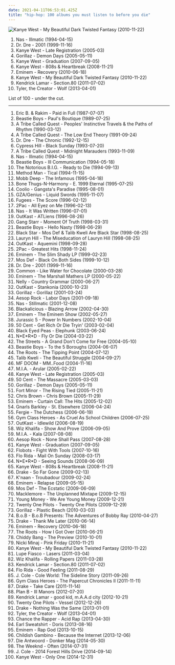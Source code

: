 ```yaml
---
date: 2021-04-11T06:53:01.425Z
title: "hip-hop: 100 albums you must listen to before you die"
---
```

![Kanye West - My Beautiful Dark Twisted Fantasy (2010-11-22)](http://coverartarchive.org/release/cd7d8c81-d519-4149-8cd0-ade722ad19b9/1469458634-500.jpg "Kanye West - My Beautiful Dark Twisted Fantasy (2010-11-22)")
<ol class="albums">
<li data-cover="https://img.discogs.com/BPm1tRc82RVJSwNtAU_IcS_WfM0=/fit-in/600x600/filters:strip_icc():format(jpeg):mode_rgb():quality(90)/discogs-images/R-4129541-1611603191-2116.jpeg.jpg" data-tags="hip-hop" role="button">Nas - Illmatic (1994-04-15)</li>
<li data-cover="http://coverartarchive.org/release/db4baedf-bfe1-4e04-b359-99761f1b3deb/8671147785-500.jpg" data-tags="hip-hop, rap, gangsta rap" role="button">Dr. Dre - 2001 (1999-11-16)</li>
<li data-cover="https://img.discogs.com/yijRdl9GTByo5MDl6kKGHtk89Pw=/fit-in/600x493/filters:strip_icc():format(jpeg):mode_rgb():quality(90)/discogs-images/R-9797041-1494512428-2136.jpeg.jpg" data-tags="hip-hop" role="button">Kanye West - Late Registration (2005-03)</li>
<li data-cover="http://coverartarchive.org/release/ad0a377b-6c7c-30ff-921d-a47edae073e2/6436408454-500.jpg" data-tags="alternative, electronic" role="button">Gorillaz - Demon Days (2005-05-11)</li>
<li data-cover="http://coverartarchive.org/release/06a81817-093d-40f0-aef2-90673fa550ae/2727362998-500.jpg" data-tags="hip-hop" role="button">Kanye West - Graduation (2007-09-05)</li>
<li data-cover="http://coverartarchive.org/release/af8fdbd3-dc27-469d-89bf-9167514b3f5e/4819782950-500.jpg" data-tags="hip-hop" role="button">Kanye West - 808s & Heartbreak (2008-11-21)</li>
<li data-cover="http://coverartarchive.org/release/dddf01df-f9f1-4ba6-b414-5ddf1984fc7f/1310901778-500.jpg" data-tags="eminem, hip-hop, rap" role="button">Eminem - Recovery (2010-06-18)</li>
<li data-cover="http://coverartarchive.org/release/cd7d8c81-d519-4149-8cd0-ade722ad19b9/1469458634-500.jpg" data-tags="hip-hop" role="button">Kanye West - My Beautiful Dark Twisted Fantasy (2010-11-22)</li>
<li data-cover="http://coverartarchive.org/release/d0b24c41-8562-47fb-bfe7-5f03397c41c7/24260710820-500.jpg" data-tags="hip-hop, hip hop, west coast rap, conscious hip hop" role="button">Kendrick Lamar - Section.80 (2011-07-02)</li>
<li data-cover="http://coverartarchive.org/release/28b3139a-1905-4978-9004-9a170b1b64c6/8854274705-500.jpg" data-tags="hip-hop, rap" role="button">Tyler, the Creator - Wolf (2013-04-01)</li>
</ol>
List of 100 - under the cut.
<!-- more -->

_________________

<ol class="albums">
<li data-cover="http://coverartarchive.org/release/eec40590-f7f8-48ff-a3cb-0a4aab5aad30/6223485528-500.jpg" data-tags="hip-hop, hip hop" role="button">
Eric B. & Rakim - Paid in Full (1987-07-07)
</li>
<li data-cover="http://coverartarchive.org/release/c5470b73-b208-4f26-97d7-a6d8f50921ed/2236356187-500.jpg" data-tags="hip-hop, 80s" role="button">
Beastie Boys - Paul's Boutique (1989-07-25)
</li>
<li data-cover="http://coverartarchive.org/release/a30577af-64e7-3e86-9930-556e3e5357b5/2934705740-500.jpg" data-tags="hip-hop" role="button">
A Tribe Called Quest - Peoples' Instinctive Travels & the Paths of Rhythm (1990-03-12)
</li>
<li data-cover="http://coverartarchive.org/release/63747b49-c817-4688-a3c3-c6b534672f3e/8559758886-500.jpg" data-tags="hip-hop" role="button">
A Tribe Called Quest - The Low End Theory (1991-09-24)
</li>
<li data-cover="http://coverartarchive.org/release/51088001-d00c-384f-a266-315fd3ee797a/6193413728-500.jpg" data-tags="gangsta rap, hip-hop" role="button">
Dr. Dre - The Chronic (1992-12-15)
</li>
<li data-cover="https://img.discogs.com/2GgQjIjcDb1eAQyuyx6IXw0Sf78=/fit-in/600x600/filters:strip_icc():format(jpeg):mode_rgb():quality(90)/discogs-images/R-16516737-1608227995-7003.jpeg.jpg" data-tags="hip-hop, rap" role="button">
Cypress Hill - Black Sunday (1993-07-20)
</li>
<li data-cover="http://coverartarchive.org/release/0adceade-cc01-498f-a46f-0121c6802d8c/4969333235-500.jpg" data-tags="hip-hop" role="button">
A Tribe Called Quest - Midnight Marauders (1993-11-09)
</li>
<li data-cover="https://img.discogs.com/BPm1tRc82RVJSwNtAU_IcS_WfM0=/fit-in/600x600/filters:strip_icc():format(jpeg):mode_rgb():quality(90)/discogs-images/R-4129541-1611603191-2116.jpeg.jpg" data-tags="hip-hop" role="button">
Nas - Illmatic (1994-04-15)
</li>
<li data-cover="https://img.discogs.com/x-XBH8YKpwmafthP8SsFian0t6s=/fit-in/600x591/filters:strip_icc():format(jpeg):mode_rgb():quality(90)/discogs-images/R-6458210-1465577851-2875.jpeg.jpg" data-tags="hip-hop" role="button">
Beastie Boys - Ill Communication (1994-05-18)
</li>
<li data-cover="http://coverartarchive.org/release/f42fe7d8-fa5e-3ee5-9a83-456c8c663ed5/4383297751-500.jpg" data-tags="rap" role="button">
The Notorious B.I.G. - Ready to Die (1994-09-13)
</li>
<li data-cover="http://coverartarchive.org/release/911192ef-6b58-427f-9d84-437a0d34de70/9635715971-500.jpg" data-tags="rap, hip-hop, wu-tang" role="button">
Method Man - Tical (1994-11-15)
</li>
<li data-cover="http://coverartarchive.org/release/07e92711-51fe-4e80-97a3-be995b7f4119/4696863575-500.jpg" data-tags="hip-hop, rap" role="button">
Mobb Deep - The Infamous (1995-04-18)
</li>
<li data-cover="https://img.discogs.com/rv6Vzq78QsfvRoWBBWpbft4qCrM=/fit-in/600x587/filters:strip_icc():format(jpeg):mode_rgb():quality(90)/discogs-images/R-422498-1329568603.jpeg.jpg" data-tags="hip-hop, rap, g-funk" role="button">
Bone Thugs-N-Harmony - E. 1999 Eternal (1995-07-25)
</li>
<li data-cover="https://img.discogs.com/zf87uarK5tnrwGfAxz9ZLS29PuA=/fit-in/460x600/filters:strip_icc():format(jpeg):mode_rgb():quality(90)/discogs-images/R-336480-1363450658-9382.jpeg.jpg" data-tags="hip-hop, rap" role="button">
Coolio - Gangsta's Paradise (1995-08-01)
</li>
<li data-cover="https://img.discogs.com/3WuRCIOlOnT69y46Auud_YjD8j0=/fit-in/600x600/filters:strip_icc():format(jpeg):mode_rgb():quality(90)/discogs-images/R-158798-1158147180.jpeg.jpg" data-tags="hip-hop" role="button">
GZA/Genius - Liquid Swords (1995-11-07)
</li>
<li data-cover="http://coverartarchive.org/release/a8ac0c88-6980-411d-8c88-3eed140f71ed/7644775051-500.jpg" data-tags="hip-hop" role="button">
Fugees - The Score (1996-02-12)
</li>
<li data-cover="http://coverartarchive.org/release/8d2491b6-f77f-3ec2-9638-10c231663071/9390923312-500.jpg" data-tags="gangsta rap, hip-hop, 2pac, rap" role="button">
2Pac - All Eyez on Me (1996-02-13)
</li>
<li data-cover="http://coverartarchive.org/release/dee08d2d-eb6d-4376-988a-07984dbdf738/12639957674-500.jpg" data-tags="rap, hip-hop" role="button">
Nas - It Was Written (1996-07-01)
</li>
<li data-cover="https://img.discogs.com/2uDI11IP0s5RCrBjhVSpWunaVe0=/fit-in/600x603/filters:strip_icc():format(jpeg):mode_rgb():quality(90)/discogs-images/R-1336628-1488983534-1292.jpeg.jpg" data-tags="hip-hop" role="button">
OutKast - ATLiens (1996-08-26)
</li>
<li data-cover="http://coverartarchive.org/release/a164b1b6-00dc-4722-be0d-62601accb796/4437400926-500.jpg" data-tags="hip-hop" role="button">
Gang Starr - Moment Of Truth (1998-03-31)
</li>
<li data-cover="http://coverartarchive.org/release/84a4ba6a-cc66-4a8b-b443-198646fbf85f/8508204852-500.jpg" data-tags="hip-hop, rap" role="button">
Beastie Boys - Hello Nasty (1998-06-29)
</li>
<li data-cover="http://coverartarchive.org/release/66df81d2-9787-3838-85fa-fa0de57990f3/24580063144-500.jpg" data-tags="hip hop, hip-hop" role="button">
Black Star - Mos Def & Talib Kweli Are Black Star (1998-08-25)
</li>
<li data-cover="http://coverartarchive.org/release/0f15251e-7f5a-48bd-bfe2-31a329066371/3037400805-500.jpg" data-tags="soul, rnb" role="button">
Lauryn Hill - The Miseducation of Lauryn Hill (1998-08-25)
</li>
<li data-cover="http://coverartarchive.org/release/63f4592c-6f58-32bb-bd9f-a431dc14e04d/6640977411-500.jpg" data-tags="hip-hop" role="button">
OutKast - Aquemini (1998-09-28)
</li>
<li data-cover="https://img.discogs.com/CIw1B4aCFdudJV1Uq1LT9CZChD8=/fit-in/600x593/filters:strip_icc():format(jpeg):mode_rgb():quality(90)/discogs-images/R-3406323-1332179720.jpeg.jpg" data-tags="rap, 2pac" role="button">
2Pac - Greatest Hits (1998-11-24)
</li>
<li data-cover="http://coverartarchive.org/release/f305300d-d3ef-314f-a260-9b2cc12705d8/2587702528-500.jpg" data-tags="rap" role="button">
Eminem - The Slim Shady LP (1999-02-23)
</li>
<li data-cover="http://coverartarchive.org/release/3636d9b6-13e3-3b00-975b-9cf95a0ac21a/2434199624-500.jpg" data-tags="hip-hop" role="button">
Mos Def - Black On Both Sides (1999-10-12)
</li>
<li data-cover="http://coverartarchive.org/release/db4baedf-bfe1-4e04-b359-99761f1b3deb/8671147785-500.jpg" data-tags="hip-hop, rap, gangsta rap" role="button">
Dr. Dre - 2001 (1999-11-16)
</li>
<li data-cover="http://coverartarchive.org/release/0eaf3a43-f00e-4416-8ea3-759d1841e3c9/4402657853-500.jpg" data-tags="hip-hop" role="button">
Common - Like Water for Chocolate (2000-03-28)
</li>
<li data-cover="http://coverartarchive.org/release/51544aed-52a1-42b9-aff0-9237ac3dd564/6693458596-500.jpg" data-tags="rap" role="button">
Eminem - The Marshall Mathers LP (2000-05-22)
</li>
<li data-cover="http://coverartarchive.org/release/63d2c002-3b39-4e6a-9cad-50bb5f86a701/20658908646-500.jpg" data-tags="hip-hop" role="button">
Nelly - Country Grammar (2000-06-27)
</li>
<li data-cover="https://img.discogs.com/JCxzS2VxXpGs-JtZtLmtmeYg4-I=/fit-in/600x601/filters:strip_icc():format(jpeg):mode_rgb():quality(90)/discogs-images/R-13545257-1556249200-1771.png.jpg" data-tags="hip-hop" role="button">
OutKast - Stankonia (2000-10-23)
</li>
<li data-cover="http://coverartarchive.org/release/910cdb82-4237-4a10-a6f3-7795d6f297e6/3778768750-500.jpg" data-tags="alternative, electronic" role="button">
Gorillaz - Gorillaz (2001-03-24)
</li>
<li data-cover="http://coverartarchive.org/release/cd171e0b-4cb1-4bef-ab60-ccab0729cd73/1672858721-500.jpg" data-tags="hip-hop" role="button">
Aesop Rock - Labor Days (2001-09-18)
</li>
<li data-cover="https://img.discogs.com/ce2bXe_XnmZeSoI9PbdPzpDjdm8=/fit-in/600x450/filters:strip_icc():format(jpeg):mode_rgb():quality(90)/discogs-images/R-5788920-1402698639-1454.jpeg.jpg" data-tags="hip-hop, rap" role="button">
Nas - Stillmatic (2001-12-08)
</li>
<li data-cover="http://coverartarchive.org/release/003b0f09-cdd1-333d-9262-92d66237a4c0/10252077277-500.jpg" data-tags="hip-hop" role="button">
Blackalicious - Blazing Arrow (2002-04-30)
</li>
<li data-cover="http://coverartarchive.org/release/af71f60c-a8e8-4774-a2b3-30dbfaa13bd6/26547401170-500.jpg" data-tags="rap" role="button">
Eminem - The Eminem Show (2002-05-27)
</li>
<li data-cover="https://img.discogs.com/hH6VDQqSq4WF6Fmi3O71yMN58gk=/fit-in/600x593/filters:strip_icc():format(jpeg):mode_rgb():quality(90)/discogs-images/R-3087155-1315116755.jpeg.jpg" data-tags="hip-hop" role="button">
Jurassic 5 - Power In Numbers (2002-10-04)
</li>
<li data-cover="https://img.discogs.com/r_jMkyQ0urHTrJ-ochhEy-z5qbk=/fit-in/600x590/filters:strip_icc():format(jpeg):mode_rgb():quality(90)/discogs-images/R-7189287-1542925626-1490.jpeg.jpg" data-tags="rap, hip-hop, 50 cent" role="button">
50 Cent - Get Rich Or Die Tryin' (2003-02-04)
</li>
<li data-cover="http://coverartarchive.org/release/5d5ee308-2a69-4f81-8f59-8036bce6a595/6853145556-500.jpg" data-tags="black eyed peas, hip-hop" role="button">
Black Eyed Peas - Elephunk (2003-06-24)
</li>
<li data-cover="http://coverartarchive.org/release/1453bafd-09a5-43e6-aa52-5ab2867c7218/2090793464-500.jpg" data-tags="hip-hop" role="button">
N*E*R*D - Fly Or Die (2004-03-22)
</li>
<li data-cover="http://coverartarchive.org/release/2e24044e-a62d-38cd-a81c-bb18568d69f7/16604406384-500.jpg" data-tags="hip-hop, hip hop" role="button">
The Streets - A Grand Don't Come for Free (2004-05-10)
</li>
<li data-cover="https://via.placeholder.com/450" data-tags="hip-hop" role="button">
Beastie Boys - To the 5 Boroughs (2004-06-07)
</li>
<li data-cover="http://coverartarchive.org/release/a3675fc3-f348-3d6d-970f-faa19f32c4ca/9725751296-500.jpg" data-tags="hip-hop, hip hop" role="button">
The Roots - The Tipping Point (2004-07-12)
</li>
<li data-cover="https://img.discogs.com/4py4xiK0UiIC3_z0rrt5exFOY2I=/fit-in/352x348/filters:strip_icc():format(jpeg):mode_rgb():quality(90)/discogs-images/R-378450-1173002498.jpeg.jpg" data-tags="hip-hop" role="button">
Talib Kweli - The Beautiful Struggle (2004-09-27)
</li>
<li data-cover="https://img.discogs.com/UjsKkHh5Px5-9nu6qaFI4y7X100=/fit-in/566x566/filters:strip_icc():format(jpeg):mode_rgb():quality(90)/discogs-images/R-1047581-1587057449-6690.jpeg.jpg" data-tags="hip-hop, rap" role="button">
MF DOOM - MM..Food (2004-11-16)
</li>
<li data-cover="http://coverartarchive.org/release/c3d10658-391c-4444-baf5-e26492068f96/7478621989-500.jpg" data-tags="electronic, grime" role="button">
M.I.A. - Arular (2005-02-22)
</li>
<li data-cover="https://img.discogs.com/yijRdl9GTByo5MDl6kKGHtk89Pw=/fit-in/600x493/filters:strip_icc():format(jpeg):mode_rgb():quality(90)/discogs-images/R-9797041-1494512428-2136.jpeg.jpg" data-tags="hip-hop" role="button">
Kanye West - Late Registration (2005-03)
</li>
<li data-cover="http://coverartarchive.org/release/be552d8f-ad3c-474e-9b3d-dc899aebec2e/8541825183-500.jpg" data-tags="rap, hip-hop" role="button">
50 Cent - The Massacre (2005-03-03)
</li>
<li data-cover="http://coverartarchive.org/release/ad0a377b-6c7c-30ff-921d-a47edae073e2/6436408454-500.jpg" data-tags="alternative, electronic" role="button">
Gorillaz - Demon Days (2005-05-11)
</li>
<li data-cover="https://img.discogs.com/bXnt0eXfchKuRrdSJxD7xNAIfS4=/fit-in/600x529/filters:strip_icc():format(jpeg):mode_rgb():quality(90)/discogs-images/R-567986-1336610234-2845.jpeg.jpg" data-tags="hip-hop" role="button">
Fort Minor - The Rising Tied (2005-11-21)
</li>
<li data-cover="http://coverartarchive.org/release/7ae25feb-39ca-484b-80c0-ad8fe871b0ce/2980605648-500.jpg" data-tags="rnb, chris brown" role="button">
Chris Brown - Chris Brown (2005-11-29)
</li>
<li data-cover="http://coverartarchive.org/release/5f7c0d23-58d9-4bdf-bfd9-e1e420b3ef29/4515569227-500.jpg" data-tags="eminem, rap, hip-hop" role="button">
Eminem - Curtain Call: The Hits (2005-12-02)
</li>
<li data-cover="http://coverartarchive.org/release/c1611009-48c0-4171-a26d-698a57cfde9e/3985245895-500.jpg" data-tags="funk, soul" role="button">
Gnarls Barkley - St. Elsewhere (2006-04-24)
</li>
<li data-cover="http://coverartarchive.org/release/74832c40-66da-4efa-acec-871e0a72aae2/3946571235-500.jpg" data-tags="pop" role="button">
Fergie - The Dutchess (2006-06-19)
</li>
<li data-cover="https://img.discogs.com/_pytQNoFquAHXxTr4S3Gy2D3VWo=/fit-in/189x189/filters:strip_icc():format(jpeg):mode_rgb():quality(90)/discogs-images/R-796427-1174893064.jpeg.jpg" data-tags="hip-hop" role="button">
Gym Class Heroes - As Cruel As School Children (2006-07-25)
</li>
<li data-cover="http://coverartarchive.org/release/3a589980-607d-466e-b17d-41778d5effc5/2693377789-500.jpg" data-tags="hip-hop" role="button">
OutKast - Idlewild (2006-08-19)
</li>
<li data-cover="http://coverartarchive.org/release/f3e2c681-a117-478f-bba4-d3afa0872c11/889689286-500.jpg" data-tags="hip-hop, wiz khalifa" role="button">
Wiz Khalifa - Show And Prove (2006-09-05)
</li>
<li data-cover="https://via.placeholder.com/450" data-tags="electronic" role="button">
M.I.A. - Kala (2007-08-08)
</li>
<li data-cover="http://coverartarchive.org/release/b0885908-cbe2-4e51-95d8-c4f3b9721ad6/2386174869-500.jpg" data-tags="hip-hop" role="button">
Aesop Rock - None Shall Pass (2007-08-28)
</li>
<li data-cover="http://coverartarchive.org/release/06a81817-093d-40f0-aef2-90673fa550ae/2727362998-500.jpg" data-tags="hip-hop" role="button">
Kanye West - Graduation (2007-09-05)
</li>
<li data-cover="http://coverartarchive.org/release/c46652d5-53ec-4c2e-aeb2-a65852099d3c/1398538098-500.jpg" data-tags="hip-hop" role="button">
Flobots - Fight With Tools (2007-10-16)
</li>
<li data-cover="https://img.discogs.com/jh4t6fyePwK2DmFIMS79etQ-LdE=/fit-in/500x442/filters:strip_icc():format(jpeg):mode_rgb():quality(90)/discogs-images/R-1289687-1442838570-1540.jpeg.jpg" data-tags="rap, hip-hop" role="button">
Flo Rida - Mail On Sunday (2008-03-17)
</li>
<li data-cover="https://img.discogs.com/sAHiZ1GQVMxSrV1dwSAi5FPOqL4=/fit-in/600x600/filters:strip_icc():format(jpeg):mode_rgb():quality(90)/discogs-images/R-3646806-1516228829-9542.jpeg.jpg" data-tags="hip-hop" role="button">
N*E*R*D - Seeing Sounds (2008-06-09)
</li>
<li data-cover="http://coverartarchive.org/release/af8fdbd3-dc27-469d-89bf-9167514b3f5e/4819782950-500.jpg" data-tags="hip-hop" role="button">
Kanye West - 808s & Heartbreak (2008-11-21)
</li>
<li data-cover="http://coverartarchive.org/release/f05567cc-6ed3-40e0-bad1-7812478eecbe/2071071757-500.jpg" data-tags="hip hop, hip-hop, drake, rap, rnb" role="button">
Drake - So Far Gone (2009-02-13)
</li>
<li data-cover="https://img.discogs.com/GJfy06J2LGkCqqKGNZO7OQxor3g=/fit-in/240x240/filters:strip_icc():format(jpeg):mode_rgb():quality(90)/discogs-images/R-1657826-1235012805.jpeg.jpg" data-tags="hip-hop" role="button">
K'naan - Troubadour (2009-02-24)
</li>
<li data-cover="http://coverartarchive.org/release/25130d2d-8a82-4956-99e7-30efd0f9ff89/5871235568-500.jpg" data-tags="rap, hip-hop" role="button">
Eminem - Relapse (2009-05-15)
</li>
<li data-cover="http://coverartarchive.org/release/c131cfbf-5024-4a50-a27b-366f04d3fcd8/1674181130-500.jpg" data-tags="hip hop, hip-hop" role="button">
Mos Def - The Ecstatic (2009-06-09)
</li>
<li data-cover="http://coverartarchive.org/release/672775d4-cc8b-4af8-8f5f-134e5676d608/2367827712-500.jpg" data-tags="hip-hop" role="button">
Macklemore - The Unplanned Mixtape (2009-12-15)
</li>
<li data-cover="http://coverartarchive.org/release/0d6886d2-fc6b-4ca4-b21a-6c9ea1d46dc0/14721836017-500.jpg" data-tags="hip-hop" role="button">
Young Money - We Are Young Money (2009-12-21)
</li>
<li data-cover="http://coverartarchive.org/release/f962ee2d-41cd-4a47-8f8c-dc402eacfaf3/10077631133-500.jpg" data-tags="hip-hop, indie, alternative, emo, rap, alternative pop, alternative hip-hop, pop rap, twenty one pilots,  alternative,  indie pop,  pop,  male vocalists,  alternative pop,  emo,  emo pop" role="button">
Twenty One Pilots - Twenty One Pilots (2009-12-29)
</li>
<li data-cover="http://coverartarchive.org/release/cc91709d-4a15-3d62-91e8-25a1464950fd/9935228575-500.jpg" data-tags="alternative" role="button">
Gorillaz - Plastic Beach (2010-03-03)
</li>
<li data-cover="http://coverartarchive.org/release/1f86b8aa-db60-4e4e-9aa3-fa74597b2f7d/2588028438-500.jpg" data-tags="hip-hop" role="button">
B.o.B - B.o.B Presents: The Adventures of Bobby Ray (2010-04-27)
</li>
<li data-cover="http://coverartarchive.org/release/7e5cf3e1-f511-43f5-aa6d-8b66100f7924/2071145317-500.jpg" data-tags="hip-hop" role="button">
Drake - Thank Me Later (2010-06-14)
</li>
<li data-cover="http://coverartarchive.org/release/dddf01df-f9f1-4ba6-b414-5ddf1984fc7f/1310901778-500.jpg" data-tags="eminem, hip-hop, rap" role="button">
Eminem - Recovery (2010-06-18)
</li>
<li data-cover="http://coverartarchive.org/release/ce2507be-1576-44d0-9c2f-f5f135d514ed/2434018811-500.jpg" data-tags="hip-hop" role="button">
The Roots - How I Got Over (2010-06-21)
</li>
<li data-cover="http://coverartarchive.org/release/7d199f84-894f-34a3-a4a5-374ca72d697d/6514294348-500.jpg" data-tags="hip-hop" role="button">
Chiddy Bang - The Preview (2010-10-01)
</li>
<li data-cover="http://coverartarchive.org/release/883c2b91-e65d-4520-b001-807d0fd23ee6/1940800991-500.jpg" data-tags="rap" role="button">
Nicki Minaj - Pink Friday (2010-11-21)
</li>
<li data-cover="http://coverartarchive.org/release/cd7d8c81-d519-4149-8cd0-ade722ad19b9/1469458634-500.jpg" data-tags="hip-hop" role="button">
Kanye West - My Beautiful Dark Twisted Fantasy (2010-11-22)
</li>
<li data-cover="http://coverartarchive.org/release/0387cd5d-b6db-4c47-b570-14ac185ba7e1/25103537590-500.jpg" data-tags="hip-hop, hip hop" role="button">
Lupe Fiasco - Lasers (2011-03-04)
</li>
<li data-cover="http://coverartarchive.org/release/c1d2f621-c5c1-4bc6-acf9-440192654421/1630959999-500.jpg" data-tags="rap" role="button">
Wiz Khalifa - Rolling Papers (2011-03-28)
</li>
<li data-cover="http://coverartarchive.org/release/d0b24c41-8562-47fb-bfe7-5f03397c41c7/24260710820-500.jpg" data-tags="hip-hop, hip hop, west coast rap, conscious hip hop" role="button">
Kendrick Lamar - Section.80 (2011-07-02)
</li>
<li data-cover="http://coverartarchive.org/release/657bb677-62f8-4b0a-a562-cc40ab943970/1921800445-500.jpg" data-tags="hip-hop, tumblr, aarmando, flor rider, flo rida - good feeling" role="button">
Flo Rida - Good Feeling (2011-08-29)
</li>
<li data-cover="http://coverartarchive.org/release/4c8b518b-3fd9-492f-b77d-00597014dce7/3316397776-500.jpg" data-tags="rap" role="button">
J. Cole - Cole World: The Sideline Story (2011-09-26)
</li>
<li data-cover="http://coverartarchive.org/release/b9bef082-4d1e-454b-9347-d12e7137d3d7/20285352835-500.jpg" data-tags="hip-hop, pop, pop rock, alternative hip hop, hhjjj" role="button">
Gym Class Heroes - The Papercut Chronicles II (2011-11-11)
</li>
<li data-cover="http://coverartarchive.org/release/0b4ab5f2-73f0-405f-9add-2330c3a248c1/2054695522-500.jpg" data-tags="drake, hip hop" role="button">
Drake - Take Care (2011-11-14)
</li>
<li data-cover="http://coverartarchive.org/release/ce2b9bf5-b2c4-49ca-92a9-6893a5693071/22574757218-500.jpg" data-tags="hip-hop" role="button">
Plan B - Ill Manors (2012-07-20)
</li>
<li data-cover="http://coverartarchive.org/release/e1d99364-1ad9-4f4d-9505-2242eff10a44/2361576294-500.jpg" data-tags="hip hop" role="button">
Kendrick Lamar - good kid, m.A.A.d city (2012-10-21)
</li>
<li data-cover="http://coverartarchive.org/release/77f25b0b-bb51-44fb-b7b5-9c5c391769dd/7221126832-500.jpg" data-tags="alternative" role="button">
Twenty One Pilots - Vessel (2012-12-26)
</li>
<li data-cover="http://coverartarchive.org/release/cfd78aa4-6938-439e-8be0-e9c51255d35c/5326272078-500.jpg" data-tags="drake, hip hop" role="button">
Drake - Nothing Was the Same (2013-01-01)
</li>
<li data-cover="http://coverartarchive.org/release/28b3139a-1905-4978-9004-9a170b1b64c6/8854274705-500.jpg" data-tags="hip-hop, rap" role="button">
Tyler, the Creator - Wolf (2013-04-01)
</li>
<li data-cover="http://coverartarchive.org/release/8caabc0f-8c2a-4060-893f-f71bc93cc073/4125216283-500.jpg" data-tags="hip hop" role="button">
Chance the Rapper - Acid Rap (2013-04-30)
</li>
<li data-cover="http://coverartarchive.org/release/cce11ff7-7a5b-4a0b-b415-fa55e2cfca00/5976610444-500.jpg" data-tags="hip-hop" role="button">
Earl Sweatshirt - Doris (2013-08-16)
</li>
<li data-cover="http://coverartarchive.org/release/112d51a8-b6ad-414f-970d-5d9eaac810ec/5442770796-500.jpg" data-tags="hip-hop" role="button">
Eminem - Rap God (2013-10-15)
</li>
<li data-cover="http://coverartarchive.org/release/af54650b-5020-4b8b-a121-3f32f31d86eb/5905091136-500.jpg" data-tags="hip-hop" role="button">
Childish Gambino - Because the Internet (2013-12-06)
</li>
<li data-cover="http://coverartarchive.org/release/a432f2d1-52cf-440b-bb69-74badf6befaa/25692677906-500.jpg" data-tags="hip-hop, electronic, hip hop" role="button">
Die Antwoord - Donker Mag (2014-05-30)
</li>
<li data-cover="http://coverartarchive.org/release/45918d2f-c617-40d8-a0ec-de753d045ea5/8683131068-500.jpg" data-tags="hip-hop, r&b, the weeknd" role="button">
The Weeknd - Often (2014-07-31)
</li>
<li data-cover="http://coverartarchive.org/release/bbd931f0-f3ad-4550-b1cd-862e4b70cc03/9082731243-500.jpg" data-tags="hip hop" role="button">
J. Cole - 2014 Forest Hills Drive (2014-09-14)
</li>
<li data-cover="http://coverartarchive.org/release/95ede655-ad25-4a32-a367-3a32edb0ad55/9269372663-500.jpg" data-tags="hip-hop" role="button">
Kanye West - Only One (2014-12-31)
</li>
</ol>